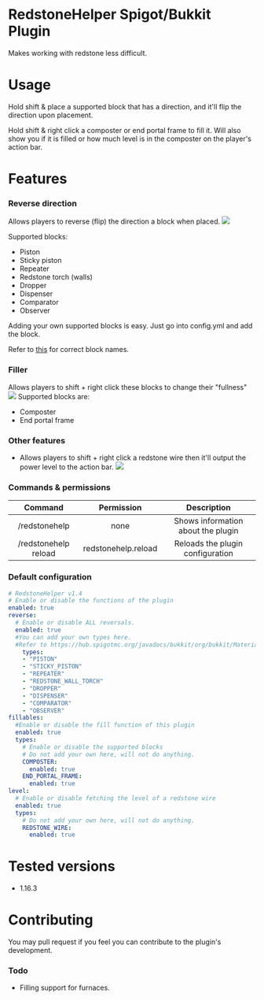 # RedstoneHelper Spigot/Bukkit Plugin
Makes working with redstone less difficult.


# Usage
Hold shift & place a supported block that has a direction, and it'll flip the direction upon placement.


Hold shift & right click a composter or end portal frame to fill it. Will also show you if it is filled or how much level is in the composter on the player's action bar.



# Features
### Reverse direction
Allows players to reverse (flip) the direction a block when placed.
![](https://i.imgur.com/8ahGKFT.gif)

Supported blocks:
* Piston
* Sticky piston
* Repeater
* Redstone torch (walls)
* Dropper
* Dispenser
* Comparator
* Observer

Adding your own supported blocks is easy. Just go into config.yml and add the block.

Refer to [this](https://hub.spigotmc.org/javadocs/bukkit/org/bukkit/Material.html) for correct block names.
### Filler
Allows players to shift + right click these blocks to change their "fullness"
![](https://i.imgur.com/FpcGduH.gif)
Supported blocks are:
* Composter
* End portal frame

### Other features
* Allows players to shift + right click a redstone wire then it'll output the power level to the action bar.
![](https://s8.gifyu.com/images/Peek-2020-11-02-08-56.gif)

### Commands & permissions
| Command | Permission | Description |
| :---: | :---: | :---: |
| /redstonehelp | none | Shows information about the plugin |
| /redstonehelp reload | redstonehelp.reload | Reloads the plugin configuration |
### Default configuration
```yaml
# RedstoneHelper v1.4
# Enable or disable the functions of the plugin
enabled: true
reverse:
  # Enable or disable ALL reversals.
  enabled: true
  #You can add your own types here.
  #Refer to https://hub.spigotmc.org/javadocs/bukkit/org/bukkit/Material.html for the correct block names
    types:
    - "PISTON"
    - "STICKY_PISTON"
    - "REPEATER"
    - "REDSTONE_WALL_TORCH"
    - "DROPPER"
    - "DISPENSER"
    - "COMPARATOR"
    - "OBSERVER"
fillables:
  #Enable or disable the fill function of this plugin
  enabled: true
  types:
    # Enable or disable the supported blocks
    # Do not add your own here, will not do anything.
    COMPOSTER:
      enabled: true
    END_PORTAL_FRAME:
      enabled: true
level:
  # Enable or disable fetching the level of a redstone wire
  enabled: true
  types:
    # Do not add your own here, will not do anything.
    REDSTONE_WIRE:
      enabled: true
```
# Tested versions
* 1.16.3

# Contributing
You may pull request if you feel you can contribute to the plugin's development.

### Todo
* Filling support for furnaces.
